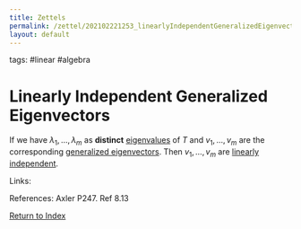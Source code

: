 ```yaml
---
title: Zettels
permalink: /zettel/202102221253_linearlyIndependentGeneralizedEigenvectors
layout: default
---
```

tags: #linear #algebra

# Linearly Independent Generalized Eigenvectors

If we have $\lambda_1, \ldots, \lambda_m$ as **distinct** [eigenvalues](202102120912_eigenvalueDefinition) of $T$ and 
$v_1, \ldots, v_m$ are the corresponding [generalized eigenvectors](202102221239_generalizedEigenvectorDefinition).
Then $v_1, \ldots, v_m$ are [linearly independent](202102062030_linearlyIndependentDefinition).

Links: 

References: Axler P247. Ref 8.13

[Return to Index](index)